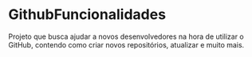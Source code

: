 # GithubFuncionalidades
Projeto que busca ajudar a novos desenvolvedores na hora de utilizar o GitHub, contendo como criar novos repositórios, atualizar e muito mais.
